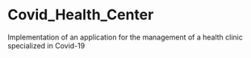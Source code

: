 # Covid_Health_Center
Implementation of an application for the management of a health clinic specialized in Covid-19
